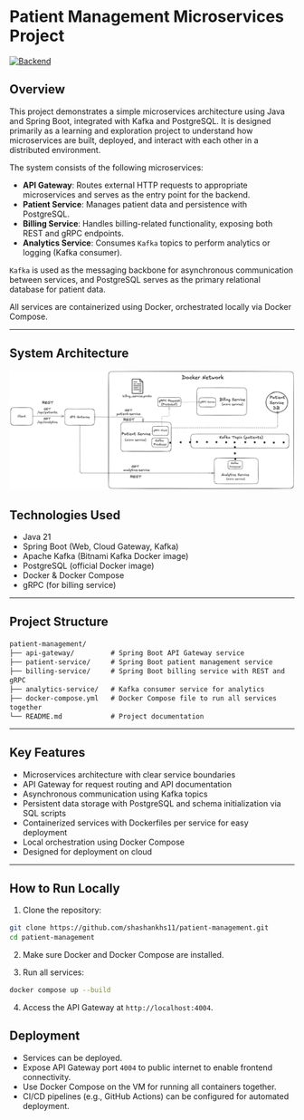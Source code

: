 # Patient Management Microservices Project

[![Backend](https://img.shields.io/badge/Backend-Live-brightgreen)](http://170.9.50.175:4004/)

## Overview

This project demonstrates a simple microservices architecture using Java and Spring Boot, integrated with Kafka and PostgreSQL. It is designed primarily as a learning and exploration project to understand how microservices are built, deployed, and interact with each other in a distributed environment.

The system consists of the following microservices:

- **API Gateway**: Routes external HTTP requests to appropriate microservices and serves as the entry point for the backend.
- **Patient Service**: Manages patient data and persistence with PostgreSQL.
- **Billing Service**: Handles billing-related functionality, exposing both REST and gRPC endpoints.
- **Analytics Service**: Consumes `Kafka` topics to perform analytics or logging (Kafka consumer).
  
`Kafka` is used as the messaging backbone for asynchronous communication between services, and PostgreSQL serves as the primary relational database for patient data.

All services are containerized using Docker, orchestrated locally via Docker Compose.

---

## System Architecture

![System Diagram](./system-architecture.png)

## Technologies Used

- Java 21
- Spring Boot (Web, Cloud Gateway, Kafka)
- Apache Kafka (Bitnami Kafka Docker image)
- PostgreSQL (official Docker image)
- Docker & Docker Compose
- gRPC (for billing service)

---


## Project Structure

```
patient-management/
├── api-gateway/         # Spring Boot API Gateway service
├── patient-service/     # Spring Boot patient management service
├── billing-service/     # Spring Boot billing service with REST and gRPC
├── analytics-service/   # Kafka consumer service for analytics
├── docker-compose.yml   # Docker Compose file to run all services together
└── README.md            # Project documentation
```
---

## Key Features

- Microservices architecture with clear service boundaries
- API Gateway for request routing and API documentation
- Asynchronous communication using Kafka topics
- Persistent data storage with PostgreSQL and schema initialization via SQL scripts
- Containerized services with Dockerfiles per service for easy deployment
- Local orchestration using Docker Compose
- Designed for deployment on cloud

---

## How to Run Locally

1. Clone the repository:

```bash
git clone https://github.com/shashankhs11/patient-management.git
cd patient-management
```

2. Make sure Docker and Docker Compose are installed.

3. Run all services:
```bash
docker compose up --build
```

4. Access the API Gateway at `http://localhost:4004`.


## Deployment

- Services can be deployed.
- Expose API Gateway port `4004` to public internet to enable frontend connectivity.
- Use Docker Compose on the VM for running all containers together.
- CI/CD pipelines (e.g., GitHub Actions) can be configured for automated deployment.
